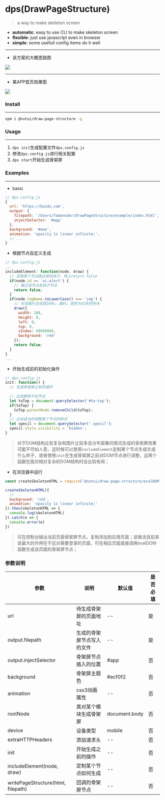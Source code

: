 # dps(DrawPageStructure)
> a way to make skeleton screen
* **automatic**: easy to use CLI to make skeleton screen
* **flexible**: just use javascript even in browser
* **simple**: some usefull config items do it well

---

* 该方案的大概思路图

![](http://img10.360buyimg.com/uba/jfs/t1/6657/23/2282/39354/5bd045f4E3418ddb2/deb907a9467798ea.png)

---
* 某APP首页效果图

![](https://raw.githubusercontent.com/famanoder/DrawPageStructure/master/imgs/ezgif.com-resize.gif)

### Install
---
```bash
npm i @nutui/draw-page-structure -g
```
### Usage
---
1. `dps init`生成配置文件`dps.config.js`
2. 修改`dps.config.js`进行相关配置
3. `dps start`开始生成骨架屏

### Examples

---

* basic

```javascript
// dps.config.js
{
  url: 'https://baidu.com',
  output: {
    filepath: '/Users/famanoder/DrawPageStructure/example/index.html',
    injectSelector: '#app'
  },
  background: '#eee',
  animation: 'opacity 1s linear infinite;',
  // ...
}
```

* 根据节点自定义生成

```javascript
// dps.config.js
...
includeElement: function(node, draw) {
  // 定制某个节点画出来的样子，带上return false
  if(node.id == 'ui-alert') {
    // 跳过该节点及其子节点
    return false;
  }
  if(node.tagName.toLowerCase() === 'img') {
    // 对该图片生成宽100%，高8%，颜色为红色的色块
    draw({
      width: 100,
      height: 8,
      left: 0,
      top: 0,
      zIndex: 99999999,
      background: 'red'
    });
    return false;
  } 
}
...
```

* 开始生成前的初始化操作

```javascript
// dps.config.js
init: function() {
  // 生成骨架屏之前的操作
  
  // 比如删除干扰节点
  let toTop = document.querySelector('#to-top');
  if(toTop) {
    toTop.parentNode.removeChild(toTop);
  }
  // 比如适当的调整某个节点的样式
  let specil = document.querySelector('.specil');
  specil.style.visibility = 'hidden';
}
```

> 对于DOM结构比较复杂和图片比较多且分布密集的情况生成的骨架屏效果可能不尽如人意，这时候可以使用`includeElement`定制某个节点生成生成什么样子，或者使用`init`在生成骨架屏之前对DOM节点进行调整，这两个函数在面对相对复杂的DOM结构时会比较有用；

* 在浏览器中运行

```javascript
const createSkeletonHTML = require('@nutui/draw-page-structure/evalDOM')

createSkeletonHTML({
  // ...
  background: 'red',
  animation: 'opacity 1s linear infinite;'
}).then(skeletonHTML => {
  console.log(skeletonHTML)
}).catch(e => {
  console.error(e)
})
```

> 可在控制台输出当前页面骨架屏节点，复制添加到应用页面；该做法目前来说最大的作用在于应对需要登录的页面，可在相应页面直接调用evalDOM函数生成该页面的骨架屏节点；

### 参数说明
| 参数 | 说明 | 默认值 | 是否必填
|----- | ----- | ----- | -----
| url | 待生成骨架屏的页面地址 | -- | 是
| output.filepath | 生成的骨架屏节点写入的文件 | -- | 是
| output.injectSelector | 骨架屏节点插入的位置 | #app | 否
| background | 骨架屏主题色 | #ecf0f2 | 否
| animation | css3动画属性 | -- | 否
| rootNode | 真对某个模块生成骨架屏 | document.body | 否
| device | 设备类型 | mobile | 否
| extraHTTPHeaders | 添加请求头 | -- | 否
| init | 开始生成之前的操作 | -- | 否
| includeElement(node, draw) | 定制某个节点如何生成 | -- | 否
| writePageStructure(html, filepath) | 回调的骨架屏节点 | -- | 否
